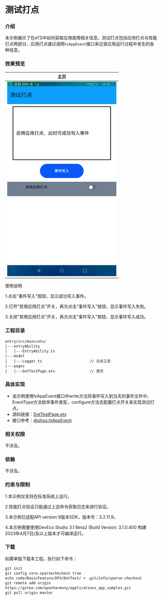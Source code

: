 # 测试打点

### 介绍

本示例展示了在eTS中如何获取应用故障相关信息，测试打点包括应用打点与性能打点两部分，应用打点通过调用`hiAppEvent`接口来记录应用运行过程中发生的各种信息。

### 效果预览

|主页|
|--------------------------------|
|![](screenshots/device/main.png)|

使用说明

1.点击"事件写入"按钮，显示成功写入事件。

2.打开"禁用应用打点"开关，再次点击"事件写入"按钮，显示事件写入失败。

3.关闭"禁用应用打点"开关，再次点击"事件写入"按钮，显示事件写入成功。

### 工程目录
```
entry/src/main/ets/
|---entryAbility
|   |---EntryAbility.ts
|---model
|   |---Logger.ts                      // 日志工具
|---pages
|   |---DotTestPage.ets                // 首页
```
### 具体实现

* 该示例使用hiAppEvent接口中write方法将事件写入到当天的事件文件中，EventType方法枚举事件类型，configure方法去配置打点开关来实现测试打点。
* 源码链接：[DotTestPage.ets](https://gitee.com/openharmony/applications_app_samples/blob/master/code/BasicFeature/DFX/DotTest/entry/src/main/ets/pages/DotTestPage.ets)
* 接口参考：[@ohos.hiAppEvent](https://gitee.com/openharmony/docs/blob/master/zh-cn/application-dev/reference/apis/js-apis-hiappevent.md)

### 相关权限

不涉及。

### 依赖

不涉及。

### 约束与限制

1.本示例仅支持在标准系统上运行。

2.性能打点验证只能通过上述命令获取日志来进行验证。

3.本示例已适配API version 9版本SDK，版本号：3.2.11.9。

4.本示例需要使用DevEco Studio 3.1 Beta2 (Build Version: 3.1.0.400 构建 2023年4月7日)及以上版本才可编译运行。

### 下载
如需单独下载本工程，执行如下命令：

```
git init
git config core.sparsecheckout true
echo code/BasicFeature/DFX/DotTest/ > .git/info/sparse-checkout
git remote add origin https://gitee.com/openharmony/applications_app_samples.git
git pull origin master
```